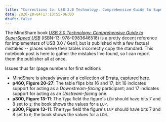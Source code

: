 ```yaml
---
title: "Corrections to: USB 3.0 Technology: Comprehensive Guide to SuperSpeed USB"
date: 2020-10-04T17:10:55-06:00
draft: false
---
```


The MindShare book [_USB 3.0 Technology: Comprehensive Guide to SuperSpeed USB_](https://www.mindshare.com/Books/Titles/USB_3.0_Technology) (ISBN-13: 978-0983646518) is a pretty decent reference for implementers of USB 3.0 / Gen1;
but is published with a few factual mistakes -- places where their tables incorrectly copy the standard. This notebook post is here to gather the mistakes I've found, so I can report them the publisher all at once.

Issues thus far (page numbers for first edition):

- MindShare is already aware of a collection of Errata, captured [here](https://www.mindshare.com/images/MindShare_USB3.0_Errata_2-21-2014.pdf).
- **p460, Figure 20-27**: The table flips bits 16 and 17; bit 16 indicates support for acting as a 
_Downstream-facing_ participant; and 17 indicates support for acting as an _Upstream-facing_ one.
- **p300, Figure 13-11**: The `Type` field the figure's `LDN` should have bits 7 and 8 set to `1`; the book shows
the values for a `LUP`.
- **p300, Figure 13-11**: The `Type` field the figure's `LUP` should have bits 7 and 8 set to `0`; the book shows
the values for a `LDN`.
